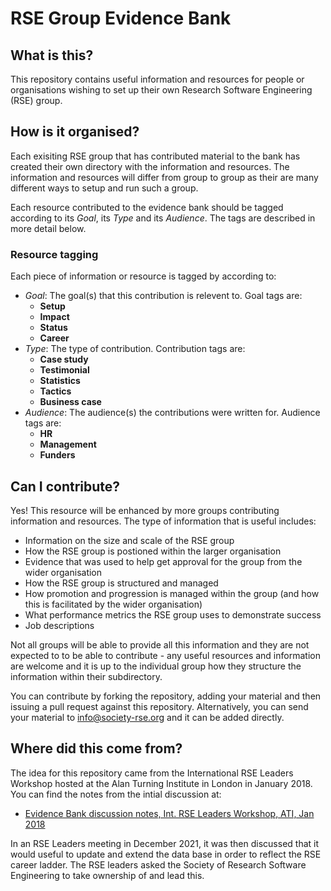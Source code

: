 # RSE Group Evidence Bank

## What is this?

This repository contains useful information and resources for people or organisations wishing to
set up their own Research Software Engineering (RSE) group.

## How is it organised?

Each exisiting RSE group that has contributed material to the bank has created their own directory
with the information and resources. The information and resources will differ from group to 
group as their are many different ways to setup and run such a group.

Each resource contributed to the evidence bank should be tagged according to its *Goal*, its
*Type* and its *Audience*. The tags are described in more detail below.

### Resource tagging

Each piece of information or resource is tagged by according to:

* *Goal*: The goal(s) that this contribution is relevent to. Goal tags are:
  - **Setup**
  - **Impact**
  - **Status**
  - **Career**
* *Type*: The type of contribution. Contribution tags are:
  - **Case study**
  - **Testimonial**
  - **Statistics**
  - **Tactics**
  - **Business case**
* *Audience*: The audience(s) the contributions were written for. Audience tags are:
  - **HR**
  - **Management**
  - **Funders**

## Can I contribute?

Yes! This resource will be enhanced by more groups contributing information and resources. The
type of information that is useful includes:

* Information on the size and scale of the RSE group
* How the RSE group is postioned within the larger organisation
* Evidence that was used to help get approval for the group from the wider organisation
* How the RSE group is structured and managed
* How promotion and progression is managed within the group (and how this is facilitated by the wider organisation)
* What performance metrics the RSE group uses to demonstrate success
* Job descriptions

Not all groups will be able to provide all this information and they are not expected to to be
able to contribute - any useful resources and information are welcome and it is up to the 
individual group how they structure the information within their subdirectory.

You can contribute by forking the repository, adding your material and then issuing a pull 
request against this repository. Alternatively, you can send your material to
[info@society-rse.org](mailto:info@society-rse.org) and it can be added directly.

## Where did this come from?

The idea for this repository came from the International RSE Leaders Workshop hosted at the
Alan Turning Institute in London in January 2018. You can find the notes from the intial 
discussion at:

* [Evidence Bank discussion notes, Int. RSE Leaders Workshop, ATI, Jan 2018](discussion/Notes_IntRSEWorkshop_Jan2018.md)

In an RSE Leaders meeting in December 2021, it was then discussed that it would useful to update and extend the data base in order to reflect the RSE career ladder. The RSE leaders asked the Society of Research Software Engineering to take ownership of and lead this.

